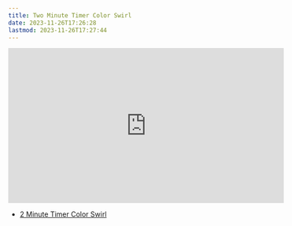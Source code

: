 ```yaml
---
title: Two Minute Timer Color Swirl
date: 2023-11-26T17:26:28
lastmod: 2023-11-26T17:27:44
---
```


<div class="iframe-16-9-container">
<iframe class="youTubeIframe" width="560" height="315" src="https://www.youtube.com/embed/ublhPZE-xLc" title="YouTube video player" frameborder="0" allow="accelerometer; autoplay; clipboard-write; encrypted-media; gyroscope; picture-in-picture; web-share" allowfullscreen></iframe>
</div>

- [2 Minute Timer Color Swirl](https://youtu.be/ublhPZE-xLc)
